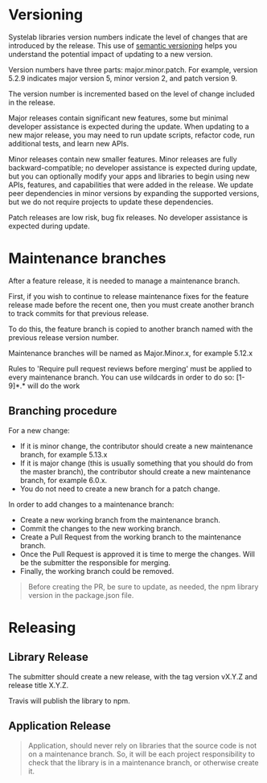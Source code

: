 # Versioning

Systelab libraries version numbers indicate the level of changes that are introduced by the release. This use of [semantic versioning](https://semver.org/) helps you understand the potential impact of updating to a new version.

Version numbers have three parts: major.minor.patch. For example, version 5.2.9 indicates major version 5, minor version 2, and patch version 9.

The version number is incremented based on the level of change included in the release.

Major releases contain significant new features, some but minimal developer assistance is expected during the update. When updating to a new major release, you may need to run update scripts, refactor code, run additional tests, and learn new APIs.

Minor releases contain new smaller features. Minor releases are fully backward-compatible; no developer assistance is expected during update, but you can optionally modify your apps and libraries to begin using new APIs, features, and capabilities that were added in the release. We update peer dependencies in minor versions by expanding the supported versions, but we do not require projects to update these dependencies.

Patch releases are low risk, bug fix releases. No developer assistance is expected during update.

# Maintenance branches

After a feature release, it is needed to manage a maintenance branch.

First, if you wish to continue to release maintenance fixes for the feature release made before the recent one, then you must create another branch to track commits for that previous release.

To do this, the feature branch is copied to another branch named with the previous release version number.

Maintenance branches will be named as Major.Minor.x, for example 5.12.x

Rules to 'Require pull request reviews before merging' must be applied to every maintenance branch. You can use wildcards in order to do so: \[1-9]\*.* will do the work

## Branching procedure

For a new change:

- If it is minor change, the contributor should create a new maintenance branch, for example 5.13.x
- If it is major change (this is usually something that you should do from the master branch), the contributor should create a new maintenance branch, for example 6.0.x.
- You do not need to create a new branch for a patch change.

In order to add changes to a maintenance branch:

 - Create a new working branch from the maintenance branch.
 - Commit the changes to the new working branch.
 - Create a Pull Request from the working branch to the maintenance branch.
 - Once the Pull Request is approved it is time to merge the changes. Will be the submitter the responsible for merging.
 - Finally, the working branch could be removed.

> Before creating the PR, be sure to update, as needed, the npm library version in the package.json file.

# Releasing

## Library Release

The submitter should create a new release, with the tag version vX.Y.Z and release title X.Y.Z.

Travis will publish the library to npm.

## Application Release

> Application, should never rely on libraries that the source code is not on a maintenance branch. So, it will be each project responsibility to check that the library is in a maintenance branch, or otherwise create it.



